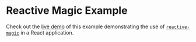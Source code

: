 # Reactive Magic Example

Check out the [live demo](https://ccorcos.github.io/reactive-magic-example/) of this example demonstrating the use of [`reactive-magic`](https://github.com/ccorcos/reactive-magic) in a React application.
